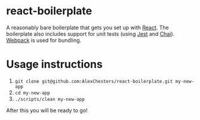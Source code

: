 # react-boilerplate

A reasonably bare boilerplate that gets you set up with
[React](https://facebook.github.io/react/).
The boilerplate also includes support for unit tests
(using [Jest](https://facebook.github.io/jest/) and [Chai](http://chaijs.com/)).
[Webpack](https://webpack.github.io/) is used for bundling.

# Usage instructions

1. `git clone git@github.com:AlexChesters/react-boilerplate.git my-new-app`
1. `cd my-new-app`
1. `./scripts/clean my-new-app`

After this you will be ready to go!
